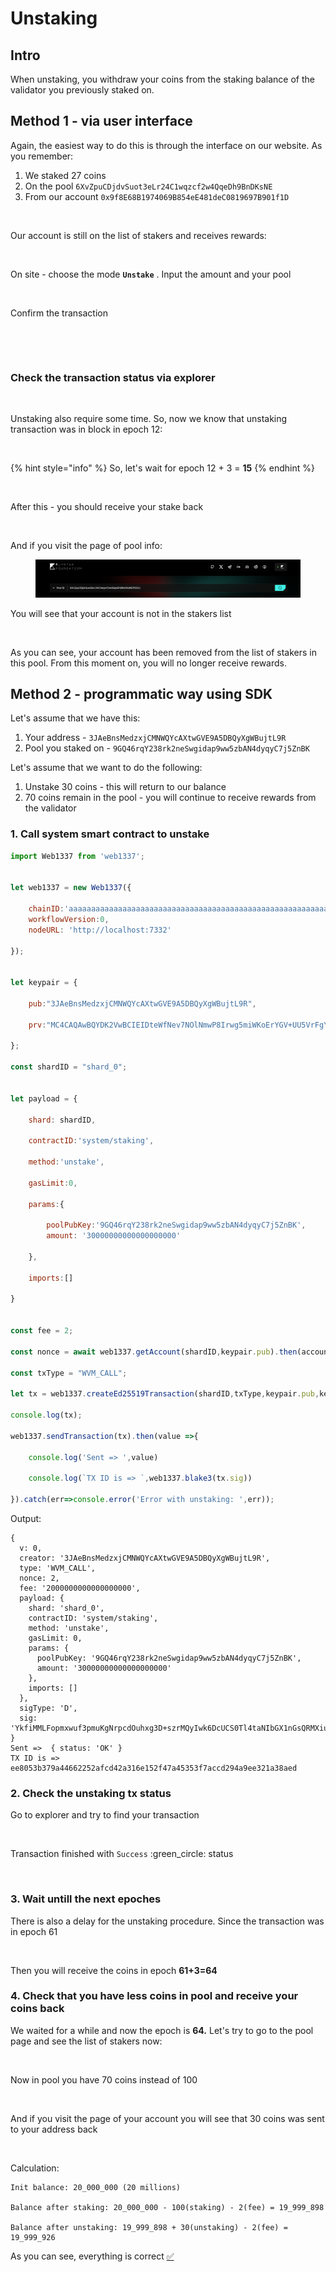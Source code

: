 # Unstaking

## Intro

When unstaking, you withdraw your coins from the staking balance of the validator you previously staked on.

## Method 1 - via user interface

Again, the easiest way to do this is through the interface on our website. As you remember:

1. We staked 27 coins
2. On the pool `6XvZpuCDjdvSuot3eLr24C1wqzcf2w4QqeDh9BnDKsNE`
3. From our account `0x9f8E68B1974069B854eE481deC0819697B901f1D`

<figure><img src="../../../.gitbook/assets/image_2024-11-09_21-25-36.png" alt=""><figcaption></figcaption></figure>

Our account is still on the list of stakers and receives rewards:

<figure><img src="../../../.gitbook/assets/image_2024-11-09_21-26-03.png" alt=""><figcaption></figcaption></figure>

On site - choose the mode **`Unstake`** . Input the amount and your pool

<figure><img src="../../../.gitbook/assets/image_2024-11-09_21-26-39.png" alt=""><figcaption></figcaption></figure>

Confirm the transaction

<figure><img src="../../../.gitbook/assets/image_2024-11-09_21-26-55.png" alt=""><figcaption></figcaption></figure>

<figure><img src="../../../.gitbook/assets/image_2024-11-09_21-27-27.png" alt=""><figcaption></figcaption></figure>

### Check the transaction status via explorer

<figure><img src="../../../.gitbook/assets/image_2024-11-09_21-28-30 (1).png" alt=""><figcaption></figcaption></figure>

Unstaking also require some time. So, now we know that unstaking transaction was in block in epoch 12:

<figure><img src="../../../.gitbook/assets/image (3) (1) (1) (1) (1) (1).png" alt=""><figcaption></figcaption></figure>

{% hint style="info" %}
So, let's wait for epoch 12 + 3 = **15**
{% endhint %}

<figure><img src="../../../.gitbook/assets/image_2024-11-09_21-30-41.png" alt=""><figcaption></figcaption></figure>

After this - you should receive your stake back

<figure><img src="../../../.gitbook/assets/image_2024-11-09_21-31-05.png" alt=""><figcaption></figcaption></figure>

And if you visit the page of pool info:

<figure><img src="../../../.gitbook/assets/image (2) (1) (1) (1) (1) (1) (1) (1).png" alt=""><figcaption></figcaption></figure>

You will see that your account is not in the stakers list

<figure><img src="../../../.gitbook/assets/image_2024-11-09_21-31-25.png" alt=""><figcaption></figcaption></figure>

As you can see, your account has been removed from the list of stakers in this pool. From this moment on, you will no longer receive rewards.

## Method 2 - programmatic way using SDK

Let's assume that we have this:

1. Your address - `3JAeBnsMedzxjCMNWQYcAXtwGVE9A5DBQyXgWBujtL9R`
2. Pool you staked on - `9GQ46rqY238rk2neSwgidap9ww5zbAN4dyqyC7j5ZnBK`

Let's assume that we want to do the following:

1. Unstake 30 coins - this will return to our balance
2. 70 coins remain in the pool - you will continue to receive rewards from the validator

### 1. Call system smart contract to unstake

```javascript
import Web1337 from 'web1337';


let web1337 = new Web1337({

    chainID:'aaaaaaaaaaaaaaaaaaaaaaaaaaaaaaaaaaaaaaaaaaaaaaaaaaaaaaaaaaaaaaaa',
    workflowVersion:0,
    nodeURL: 'http://localhost:7332'

});


let keypair = {

    pub:"3JAeBnsMedzxjCMNWQYcAXtwGVE9A5DBQyXgWBujtL9R",

    prv:"MC4CAQAwBQYDK2VwBCIEIDteWfNev7NOlNmwP8Irwg5miWKoErYGV+UU5VrFgYev"

};

const shardID = "shard_0";


let payload = {

    shard: shardID,

    contractID:'system/staking',

    method:'unstake',

    gasLimit:0,

    params:{

        poolPubKey:'9GQ46rqY238rk2neSwgidap9ww5zbAN4dyqyC7j5ZnBK',
        amount: '30000000000000000000'

    },

    imports:[]

}


const fee = 2;

const nonce = await web1337.getAccount(shardID,keypair.pub).then(account=>account.nonce+1);

const txType = "WVM_CALL";

let tx = web1337.createEd25519Transaction(shardID,txType,keypair.pub,keypair.prv,nonce,fee,payload);

console.log(tx);

web1337.sendTransaction(tx).then(value =>{

    console.log('Sent => ',value)

    console.log(`TX ID is => `,web1337.blake3(tx.sig))

}).catch(err=>console.error('Error with unstaking: ',err));
```

Output:

```code-runner-output
{
  v: 0,
  creator: '3JAeBnsMedzxjCMNWQYcAXtwGVE9A5DBQyXgWBujtL9R',
  type: 'WVM_CALL',
  nonce: 2,
  fee: '2000000000000000000',
  payload: {
    shard: 'shard_0',
    contractID: 'system/staking',
    method: 'unstake',
    gasLimit: 0,
    params: {
      poolPubKey: '9GQ46rqY238rk2neSwgidap9ww5zbAN4dyqyC7j5ZnBK',
      amount: '30000000000000000000'
    },
    imports: []
  },
  sigType: 'D',
  sig: 'YkfiMMLFopmxwuf3pmuKgNrpcdOuhxg3D+szrMQyIwk6DcUCS0Tl4taNIbGX1nGsQRMXiuNpKASxqyUCJxZ0Cg=='
}
Sent =>  { status: 'OK' }
TX ID is =>  ee8053b379a44662252afcd42a316e152f47a45353f7accd294a9ee321a38aed
```

### 2. Check the unstaking tx status

Go to explorer and try to find your transaction

<figure><img src="../../../.gitbook/assets/image (50).png" alt=""><figcaption></figcaption></figure>

Transaction finished with `Success` :green\_circle: status

<figure><img src="../../../.gitbook/assets/image (51).png" alt=""><figcaption></figcaption></figure>

### 3. Wait untill the next epoches

There is also a delay for the unstaking procedure. Since the transaction was in epoch 61

<figure><img src="../../../.gitbook/assets/image (52).png" alt=""><figcaption></figcaption></figure>

Then you will receive the coins in epoch **61+3=64**

### 4. Check that you have less coins in pool and receive your coins back

We waited for a while and now the epoch is **64.** Let's try to go to the pool page and see the list of stakers now:

<figure><img src="../../../.gitbook/assets/image (54).png" alt=""><figcaption></figcaption></figure>

Now in pool you have 70 coins instead of 100

<figure><img src="../../../.gitbook/assets/image (53).png" alt=""><figcaption></figcaption></figure>

And if you visit the page of your account you will see that 30 coins was sent to your address back

<figure><img src="../../../.gitbook/assets/image (55).png" alt=""><figcaption></figcaption></figure>

Calculation:

```
Init balance: 20_000_000 (20 millions)

Balance after staking: 20_000_000 - 100(staking) - 2(fee) = 19_999_898

Balance after unstaking: 19_999_898 + 30(unstaking) - 2(fee) = 19_999_926
```

As you can see, everything is correct [✅](https://emojipedia.org/check-mark-button)
